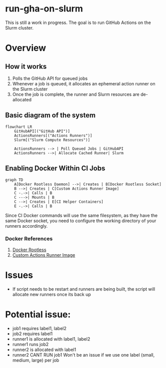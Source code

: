 # run-gha-on-slurm

This is still a work in progress. The goal is to run GitHub Actions on the Slurm cluster.

# Overview
## How it works
1. Polls the GitHub API for queued jobs
2. Whenever a job is queued, it allocates an ephemeral action runner on the Slurm cluster
3. Once the job is complete, the runner and Slurm resources are de-allocated

## Basic diagram of the system
```mermaid
flowchart LR
    GitHubAPI[("GitHub API")]
    ActionsRunners[("Actions Runners")]
    Slurm[("Slurm Compute Resources")]

    ActionsRunners --> | Poll Queued Jobs | GitHubAPI 
    ActionsRunners -->| Allocate Cached Runner| Slurm 
```

## Enabling Docker Within CI Jobs

```mermaid
graph TD
    A[Docker Rootless Daemon] -->| Creates | B[Docker Rootless Socket]
    B -->| Creates | C[Custom Actions Runner Image]
    C -.->| Calls | B
    C --->| Mounts | B
    C -->| Creates | E[CI Helper Containers]
    E -.->| Calls | B
```

Since CI Docker commands will use the same filesystem, as they have the same Docker socket, you need to configure the working directory of your runners accordingly. 

### Docker References
1. [Docker Rootless](https://docs.docker.com/engine/security/rootless/)
2. [Custom Actions Runner Image](https://github.com/WATonomous/actions-runner-image)


# Issues
- If script needs to be restart and runners are being built, the script will allocate new runners once its back up 

# Potential issue:
- job1 requires label1, label2
- job2 requires label1
- runner1 is allocated with label1, label2
- runner1 runs job2
- runner2 is allocated with label1
- runner2 CANT RUN job1
Won't be an issue if we use one label (small, medium, large) per job

